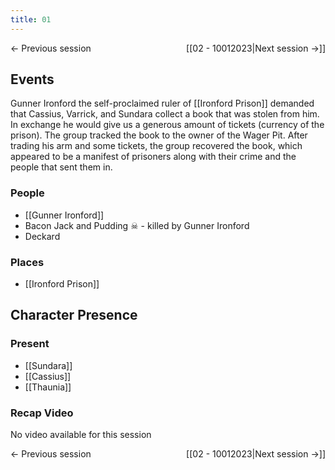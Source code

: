 ```yaml
---
title: 01
---
```


← Previous session <span style="float: right;">[[02 - 10012023|Next session →]]</span>

## Events
Gunner Ironford the self-proclaimed ruler of [[Ironford Prison]] demanded that Cassius, Varrick, and Sundara collect a book that was stolen from him. In exchange he would give us a generous amount of tickets (currency of the prison). The group tracked the book to the owner of the Wager Pit. After trading his arm and some tickets, the group recovered the book, which appeared to be a manifest of prisoners along with their crime and the people that sent them in.


### People
- [[Gunner Ironford]] 
- Bacon Jack and Pudding ☠ - killed by Gunner Ironford 
- Deckard

### Places 
- [[Ironford Prison]] 

## Character Presence 
### Present
- [[Sundara]] 
- [[Cassius]] 
- [[Thaunia]] 

### Recap Video
No video available for this session 


← Previous session <span style="float: right;">[[02 - 10012023|Next session →]]</span>
